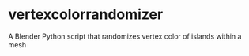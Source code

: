 # vertexcolorrandomizer
A Blender Python script that randomizes vertex color of islands within a mesh
